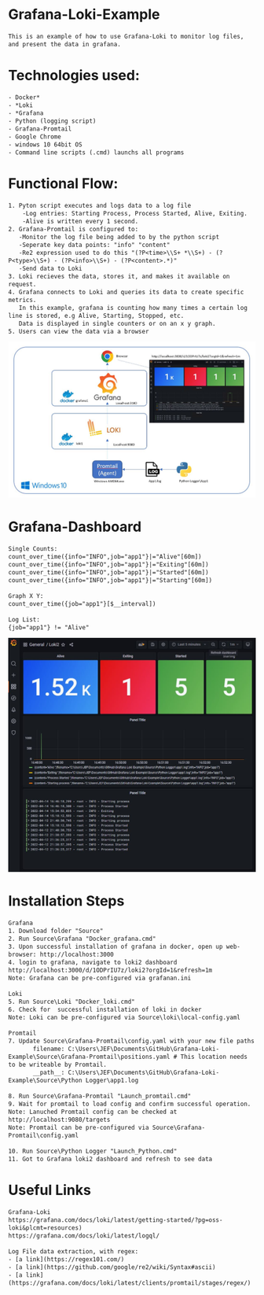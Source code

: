 # Grafana-Loki-Example
    This is an example of how to use Grafana-Loki to monitor log files, and present the data in grafana.

# Technologies used:
    - Docker*
    - *Loki
    - *Grafana
    - Python (logging script)
    - Grafana-Promtail
    - Google Chrome
    - windows 10 64bit OS
    - Command line scripts (.cmd) launchs all programs

# Functional Flow:
    1. Pyton script executes and logs data to a log file
        -Log entries: Starting Process, Process Started, Alive, Exiting.
        -Alive is written every 1 second.
    2. Grafana-Promtail is configured to:
       -Monitor the log file being added to by the python script
       -Seperate key data points: "info" "content"
       -Re2 expression used to do this "(?P<time>\\S+ *\\S+) - (?P<type>\\S+) - (?P<info>\\S+) - (?P<content>.*)"
       -Send data to Loki
    3. Loki recieves the data, stores it, and makes it available on request.
    4. Grafana connects to Loki and queries its data to create specific metrics.
       In this example, grafana is counting how many times a certain log line is stored, e.g Alive, Starting, Stopped, etc.
       Data is displayed in single counters or on an x y graph.
    5. Users can view the data via a browser
    
![alt text](https://github.com/jmor2000/Grafana-Loki-Example/blob/e9cd2ac48ef775422565cc9438779f083160ca8d/Images/Overview.JPG?raw=true)
 
 # Grafana-Dashboard
    Single Counts:
    count_over_time({info="INFO",job="app1"}|="Alive"[60m])
    count_over_time({info="INFO",job="app1"}|="Exiting"[60m])
    count_over_time({info="INFO",job="app1"}|="Started"[60m])
    count_over_time({info="INFO",job="app1"}|="Starting"[60m])

    Graph X Y:
    count_over_time({job="app1"}[$__interval])

    Log List:
    {job="app1"} != "Alive"

![alt text](https://github.com/jmor2000/Grafana-Loki-Example/blob/24ab8aef5b7ceb6c0dc24fc234e8331582a6af8d/Images/Dashboard.JPG?raw=true)
    
 # Installation Steps
 
    Grafana
    1. Download folder "Source"
    2. Run Source\Grafana "Docker_grafana.cmd"
    3. Upon successful installation of grafana in docker, open up web-browser: http://localhost:3000
    4. login to grafana, navigate to loki2 dashboard http://localhost:3000/d/1ODPrIU7z/loki2?orgId=1&refresh=1m
    Note: Grafana can be pre-configured via grafanan.ini
    
    Loki
    5. Run Source\Loki "Docker_loki.cmd"
    6. Check for  successful installation of loki in docker
    Note: Loki can be pre-configured via Source\loki\local-config.yaml
    
    Promtail
    7. Update Source\Grafana-Promtail\config.yaml with your new file paths
           filename: C:\Users\JEF\Documents\GitHub\Grafana-Loki-Example\Source\Grafana-Promtail\positions.yaml # This location needs to be writeable by Promtail.
           __path__: C:\Users\JEF\Documents\GitHub\Grafana-Loki-Example\Source\Python Logger\app1.log       
  
    8. Run Source\Grafana-Promtail "Launch_promtail.cmd"
    9. Wait for promtail to load config and confirm successful operation.
    Note: Lanuched Promtail config can be checked at http://localhost:9080/targets
    Note: Promtail can be pre-configured via Source\Grafana-Promtail\config.yaml
    
    10. Run Source\Python Logger "Launch_Python.cmd"
    11. Got to Grafana loki2 dashboard and refresh to see data
    
# Useful Links

    Grafana-Loki
    https://grafana.com/docs/loki/latest/getting-started/?pg=oss-loki&plcmt=resources)
    https://grafana.com/docs/loki/latest/logql/
    
    Log File data extraction, with regex:
    - [a link](https://regex101.com/)
    - [a link](https://github.com/google/re2/wiki/Syntax#ascii)
    - [a link](https://grafana.com/docs/loki/latest/clients/promtail/stages/regex/)

